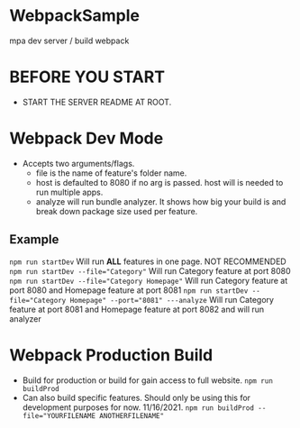 # WebpackSample
mpa dev server / build webpack
# BEFORE YOU START
* START THE SERVER README AT ROOT.

# Webpack Dev Mode
* Accepts two arguments/flags.
  - file is the name of feature's folder name.
  - host is defaulted to 8080 if no arg is passed. host will is needed to run   multiple apps.
  - analyze will run bundle analyzer. It shows how big your build is and break down package size used per feature.

## Example
```npm run startDev```
Will run **ALL** features in one page. NOT RECOMMENDED
```npm run startDev --file="Category"```
Will run Category feature at port 8080
```npm run startDev --file="Category Homepage"```
Will run Category feature at port 8080 and Homepage feature at port 8081
```npm run startDev --file="Category Homepage" --port="8081" ---analyze```
Will run Category feature at port 8081 and Homepage feature at port 8082 and will run analyzer

# Webpack Production Build
* Build for production or build for gain access to full website.
```npm run buildProd```
* Can also build specific features. Should only be using this for development purposes for now. 11/16/2021.
```npm run buildProd --file="YOURFILENAME ANOTHERFILENAME"```
